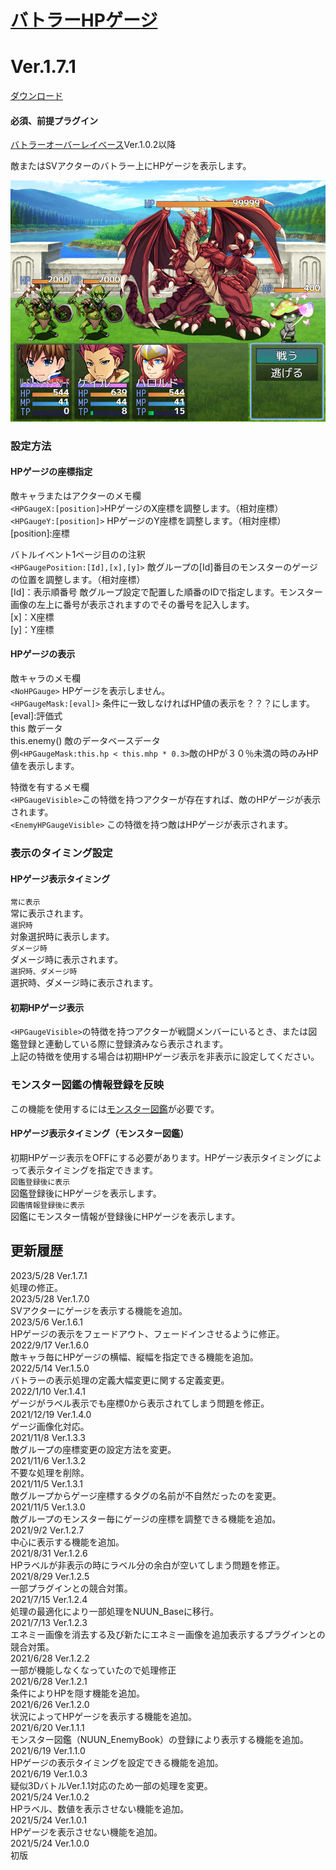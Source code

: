 # [バトラーHPゲージ](https://raw.githubusercontent.com/nuun888/MZ/master/NUUN_ButlerHPGauge.js)
# Ver.1.7.1
[ダウンロード](https://raw.githubusercontent.com/nuun888/MZ/master/NUUN_ButlerHPGauge.js)
#### 必須、前提プラグイン
[バトラーオーバーレイベース](https://github.com/nuun888/MZ/blob/master/README/BattlerOverlayBase.md)Ver.1.0.2以降  

敵またはSVアクターのバトラー上にHPゲージを表示します。  

![画像](img/hpGauge1.png)  

### 設定方法

#### HPゲージの座標指定
敵キャラまたはアクターのメモ欄  
`<HPGaugeX:[position]>`HPゲージのX座標を調整します。（相対座標）  
`<HPGaugeY:[position]>` HPゲージのY座標を調整します。（相対座標）  
[position]:座標

バトルイベント1ページ目のの注釈  
`<HPGaugePosition:[Id],[x],[y]>` 敵グループの[Id]番目のモンスターのゲージの位置を調整します。（相対座標）  
[Id]：表示順番号  敵グループ設定で配置した順番のIDで指定します。モンスター画像の左上に番号が表示されますのでその番号を記入します。  
[x]：X座標  
[y]：Y座標  

#### HPゲージの表示
敵キャラのメモ欄  
`<NoHPGauge>` HPゲージを表示しません。  
`<HPGaugeMask:[eval]>` 条件に一致しなければHP値の表示を？？？にします。  
[eval]:評価式  
this 敵データ  
this.enemy() 敵のデータベースデータ  
例`<HPGaugeMask:this.hp < this.mhp * 0.3>`敵のHPが３０％未満の時のみHP値を表示します。  

特徴を有するメモ欄  
`<HPGaugeVisible>`この特徴を持つアクターが存在すれば、敵のHPゲージが表示されます。  
`<EnemyHPGaugeVisible>` この特徴を持つ敵はHPゲージが表示されます。  

### 表示のタイミング設定
#### HPゲージ表示タイミング
`常に表示`  
常に表示されます。  
`選択時`  
対象選択時に表示します。  
`ダメージ時`   
ダメージ時に表示されます。  
`選択時、ダメージ時`  
選択時、ダメージ時に表示されます。  

#### 初期HPゲージ表示
`<HPGaugeVisible>`の特徴を持つアクターが戦闘メンバーにいるとき、または図鑑登録と連動している際に登録済みなら表示されます。  
上記の特徴を使用する場合は初期HPゲージ表示を非表示に設定してください。 

### モンスター図鑑の情報登録を反映
この機能を使用するには[モンスター図鑑](https://raw.githubusercontent.com/nuun888/MZ/master/NUUN_EnemyBook.js)が必要です。
#### HPゲージ表示タイミング（モンスター図鑑）
初期HPゲージ表示をOFFにする必要があります。HPゲージ表示タイミングによって表示タイミングを指定できます。  
`図鑑登録後に表示`  
図鑑登録後にHPゲージを表示します。  
`図鑑情報登録後に表示`  
図鑑にモンスター情報が登録後にHPゲージを表示します。  

## 更新履歴
2023/5/28 Ver.1.7.1  
処理の修正。  
2023/5/28 Ver.1.7.0  
SVアクターにゲージを表示する機能を追加。  
2023/5/6 Ver.1.6.1  
HPゲージの表示をフェードアウト、フェードインさせるように修正。  
2022/9/17 Ver.1.6.0  
敵キャラ毎にHPゲージの横幅、縦幅を指定できる機能を追加。  
2022/5/14 Ver.1.5.0  
バトラーの表示処理の定義大幅変更に関する定義変更。  
2022/1/10 Ver.1.4.1  
ゲージがラベル表示でも座標0から表示されてしまう問題を修正。  
2021/12/19 Ver.1.4.0  
ゲージ画像化対応。  
2021/11/8 Ver.1.3.3  
敵グループの座標変更の設定方法を変更。  
2021/11/6 Ver.1.3.2  
不要な処理を削除。  
2021/11/5 Ver.1.3.1  
敵グループからゲージ座標するタグの名前が不自然だったのを変更。  
2021/11/5 Ver.1.3.0  
敵グループのモンスター毎にゲージの座標を調整できる機能を追加。  
2021/9/2 Ver.1.2.7  
中心に表示する機能を追加。  
2021/8/31 Ver.1.2.6  
HPラベルが非表示の時にラベル分の余白が空いてしまう問題を修正。  
2021/8/29 Ver.1.2.5  
一部プラグインとの競合対策。  
2021/7/15 Ver.1.2.4  
処理の最適化により一部処理をNUUN_Baseに移行。   
2021/7/13 Ver.1.2.3  
エネミー画像を消去する及び新たにエネミー画像を追加表示するプラグインとの競合対策。  
2021/6/28 Ver.1.2.2  
一部が機能しなくなっていたので処理修正  
2021/6/28 Ver.1.2.1  
条件によりHPを隠す機能を追加。  
2021/6/26 Ver.1.2.0  
状況によってHPゲージを表示する機能を追加。  
2021/6/20 Ver.1.1.1  
モンスター図鑑（NUUN_EnemyBook）の登録により表示する機能を追加。  
2021/6/19 Ver.1.1.0  
HPゲージの表示タイミングを設定できる機能を追加。  
2021/6/19 Ver.1.0.3  
疑似3DバトルVer.1.1対応のため一部の処理を変更。  
2021/5/24 Ver.1.0.2  
HPラベル、数値を表示させない機能を追加。  
2021/5/24 Ver.1.0.1  
HPゲージを表示させない機能を追加。  
2021/5/24 Ver.1.0.0  
初版  
